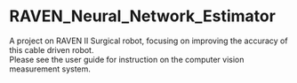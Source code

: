 # RAVEN_Neural_Network_Estimator
A project on RAVEN II Surgical robot, focusing on improving the accuracy of this cable driven robot.<br>
Please see the user guide for instruction on the computer vision measurement system.
